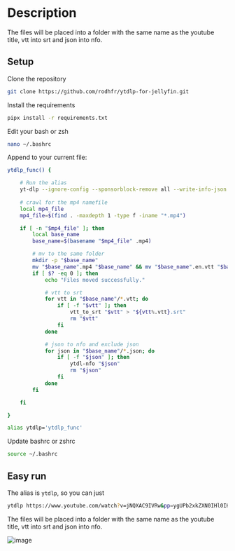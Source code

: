 # Description
The files will be placed into a folder with the same name as the youtube title, vtt into srt and json into nfo.

## Setup
Clone the repository
```bash
git clone https://github.com/rodhfr/ytdlp-for-jellyfin.git
```

Install the requirements

```bash
pipx install -r requirements.txt
```

Edit your bash or zsh

```bash
nano ~/.bashrc
```

Append to your current file:
```bash
ytdlp_func() {

    # Run the alias
    yt-dlp --ignore-config --sponsorblock-remove all --write-info-json --write-auto-sub -f "-f 137+251/299+251" "$@"
    
    # crawl for the mp4 namefile
    local mp4_file
    mp4_file=$(find . -maxdepth 1 -type f -iname "*.mp4")

    if [ -n "$mp4_file" ]; then
        local base_name
        base_name=$(basename "$mp4_file" .mp4)

        # mv to the same folder
        mkdir -p "$base_name"
        mv "$base_name".mp4 "$base_name" && mv "$base_name".en.vtt "$base_name" && mv "$base_name".info.json "$base_name"
        if [ $? -eq 0 ]; then
            echo "Files moved successfully."

            # vtt to srt
            for vtt in "$base_name"/*.vtt; do
                if [ -f "$vtt" ]; then
                    vtt_to_srt "$vtt" > "${vtt%.vtt}.srt"
                    rm "$vtt"
                fi
            done

            # json to nfo and exclude json
            for json in "$base_name"/*.json; do
                if [ -f "$json" ]; then
                    ytdl-nfo "$json"
                    rm "$json"
                fi
            done   
        fi

    fi

}

alias ytdlp='ytdlp_func' 
```
Update bashrc or zshrc
```bash
source ~/.bashrc
```

## Easy run
The alias is `ytdlp`, so you can just

```bash
ytdlp https://www.youtube.com/watch?v=jNQXAC9IVRw&pp=ygUPb2xkZXN0IHl0IHZpZGVv
```

The files will be placed into a folder with the same name as the youtube title, vtt into srt and json into nfo.

![image](https://github.com/rodhfr/ytdlp-for-jellyfin/assets/83579016/2a83617a-4988-4e0e-ab9e-2bcd2dac89ac)





